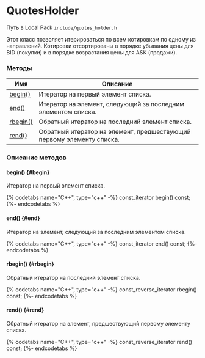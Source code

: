 # QuotesHolder

Путь в Local Pack `include/quotes_holder.h`

Этот класс позволяет итерироваться по всем котировкам по одному из направлений.
Котировки отсортированы в порядке убывания цены для BID (покупки) и в порядке возрастания цены для ASK (продажи).

### Методы

| Имя | Описание |
| --- | --- |
| [begin()](#begin) | Итератор на первый элемент списка. |
| [end()](#end) | Итератор на элемент, следующий за последним элементом списка. |
| [rbegin()](#rbegin) | Обратный итератор на последний элемент списка. |
| [rend()](#rend) | Обратный итератор на элемент, предшествующий первому элементу списка. |

### Описание методов

#### begin() {#begin}

Итератор на первый элемент списка.

{% codetabs name="C++", type="c++" -%}
const_iterator begin() const;
{%- endcodetabs %}

#### end() {#end}

Итератор на элемент, следующий за последним элементом списка.

{% codetabs name="C++", type="c++" -%}
const_iterator end() const;
{%- endcodetabs %}

#### rbegin() {#rbegin}

Обратный итератор на последний элемент списка.

{% codetabs name="C++", type="c++" -%}
const_reverse_iterator rbegin() const;
{%- endcodetabs %}

#### rend() {#rend}

Обратный итератор на элемент, предшествующий первому элементу списка.

{% codetabs name="C++", type="c++" -%}
const_reverse_iterator rend() const;
{%- endcodetabs %}
